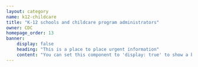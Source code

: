 ```yaml
---
layout: category
name: k12-childcare
title: "K-12 schools and childcare program administrators"
owner: CDC
homepage_order: 13
banner:
    display: false
    heading: "This is a place to place urgent information"
    content: "You can set this component to 'display: true' to show a banner at the top of the page."
---
```


